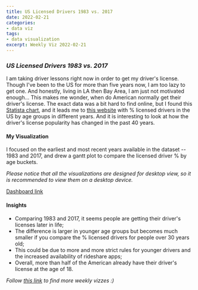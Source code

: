 ```yaml
---
title: US Licensed Drivers 1983 vs. 2017
date: 2022-02-21
categories:
- data viz
tags:
- data visualization
excerpt: Weekly Viz 2022-02-21
---
```


### *US Licensed Drivers 1983 vs. 2017*

I am taking driver lessons right now in order to get my driver's license. Though I've been to the US for more than five years now, I am too lazy to get one. And honestly, living in LA then Bay Area, I am just not motivated enough... This makes me wonder, when do American normally get their driver's license. The exact data was a bit hard to find online, but I found this [Statista chart](https://www.statista.com/chart/18682/percentage-of-the-us-population-holding-a-drivers-license-by-age-group/), and it leads me to [this website](https://www.greencarcongress.com/2019/02/20190202-sivak.html) with % licensed drivers in the US by age groups in different years. And it is interesting to look at how the driver's license popularity has changed in the past 40 years.  

#### My Visualization

I focused on the earliest and most recent years available in the dataset -- 1983 and 2017, and drew a gantt plot to compare the licensed driver % by age buckets.  

*Please notice that all the visualizations are designed for desktop view, so it is recommended to view them on a desktop device.*  

<div class='tableauPlaceholder' id='viz1645504858218' style='position: relative'>
  <object class='tableauViz'  style='display:none;'>
    <param name='host_url' value='https%3A%2F%2Fpublic.tableau.com%2F' />
    <param name='embed_code_version' value='3' />
    <param name='site_root' value='' />
    <param name='name' value='20220221USLicensedDrivers1983vs_2017&#47;USLicensedDrivers1983vs_2017' />
    <param name='tabs' value='no' />
    <param name='toolbar' value='yes' />
    <param name='animate_transition' value='yes' />
    <param name='display_static_image' value='yes' />
    <param name='display_spinner' value='yes' />
    <param name='display_overlay' value='yes' />
    <param name='display_count' value='yes' />
    <param name='language' value='en-US' />
    <param name='filter' value='publish=yes' />
  </object></div>              
  <script type='text/javascript'>        
  var divElement = document.getElementById('viz1645504858218');            
  var vizElement = divElement.getElementsByTagName('object')[0];           
  if ( divElement.offsetWidth > 800 ) { vizElement.style.width='800px';vizElement.style.height='627px';} else if ( divElement.offsetWidth > 500 ) { vizElement.style.width='800px';vizElement.style.height='627px';} else { vizElement.style.width='100%';vizElement.style.height='727px';}                
  var scriptElement = document.createElement('script');     
  scriptElement.src = 'https://public.tableau.com/javascripts/api/viz_v1.js';  
  vizElement.parentNode.insertBefore(scriptElement, vizElement);              
</script>
  
[Dashboard link](https://public.tableau.com/views/20220221USLicensedDrivers1983vs_2017/USLicensedDrivers1983vs_2017?:language=en-US&publish=yes&:display_count=n&:origin=viz_share_link)
  
#### Insights
* Comparing 1983 and 2017, it seems people are getting their driver's licenses later in life;  
* The difference is larger in younger age groups but becomes much smaller if you compare the % licensed drivers for people over 30 years old;  
* This could be due to more and more strict rules for younger drivers and the increased availability of rideshare apps;  
* Overall, more than half of the American already have their driver's license at the age of 18.  
    
*Follow [this link](https://yudong-94.github.io/personal-website/project/WeeklyViz2022/) to find more weekly vizzes :)*
